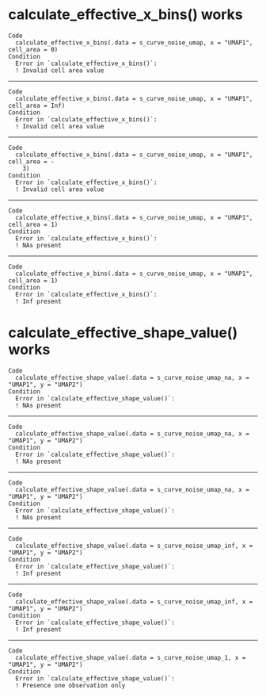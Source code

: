 # calculate_effective_x_bins() works

    Code
      calculate_effective_x_bins(.data = s_curve_noise_umap, x = "UMAP1", cell_area = 0)
    Condition
      Error in `calculate_effective_x_bins()`:
      ! Invalid cell area value

---

    Code
      calculate_effective_x_bins(.data = s_curve_noise_umap, x = "UMAP1", cell_area = Inf)
    Condition
      Error in `calculate_effective_x_bins()`:
      ! Invalid cell area value

---

    Code
      calculate_effective_x_bins(.data = s_curve_noise_umap, x = "UMAP1", cell_area = -
        3)
    Condition
      Error in `calculate_effective_x_bins()`:
      ! Invalid cell area value

---

    Code
      calculate_effective_x_bins(.data = s_curve_noise_umap, x = "UMAP1", cell_area = 1)
    Condition
      Error in `calculate_effective_x_bins()`:
      ! NAs present

---

    Code
      calculate_effective_x_bins(.data = s_curve_noise_umap, x = "UMAP1", cell_area = 1)
    Condition
      Error in `calculate_effective_x_bins()`:
      ! Inf present

# calculate_effective_shape_value() works

    Code
      calculate_effective_shape_value(.data = s_curve_noise_umap_na, x = "UMAP1", y = "UMAP2")
    Condition
      Error in `calculate_effective_shape_value()`:
      ! NAs present

---

    Code
      calculate_effective_shape_value(.data = s_curve_noise_umap_na, x = "UMAP1", y = "UMAP2")
    Condition
      Error in `calculate_effective_shape_value()`:
      ! NAs present

---

    Code
      calculate_effective_shape_value(.data = s_curve_noise_umap_na, x = "UMAP1", y = "UMAP2")
    Condition
      Error in `calculate_effective_shape_value()`:
      ! NAs present

---

    Code
      calculate_effective_shape_value(.data = s_curve_noise_umap_inf, x = "UMAP1", y = "UMAP2")
    Condition
      Error in `calculate_effective_shape_value()`:
      ! Inf present

---

    Code
      calculate_effective_shape_value(.data = s_curve_noise_umap_inf, x = "UMAP1", y = "UMAP2")
    Condition
      Error in `calculate_effective_shape_value()`:
      ! Inf present

---

    Code
      calculate_effective_shape_value(.data = s_curve_noise_umap_1, x = "UMAP1", y = "UMAP2")
    Condition
      Error in `calculate_effective_shape_value()`:
      ! Presence one observation only

